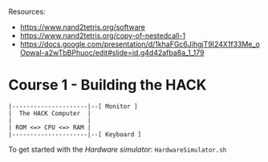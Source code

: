 Resources:
* https://www.nand2tetris.org/software
* https://www.nand2tetris.org/copy-of-nestedcall-1
* https://docs.google.com/presentation/d/1khaFGc6JihgjT9I24X1f33Me_oOpwaI-a2wTbBPhuoc/edit#slide=id.g4d42afba8a_1_179

# Course 1 - Building the HACK

```
|---------------------|--[ Monitor ]
|  The HACK Computer  |
|                     |
| ROM <=> CPU <=> RAM |
|---------------------|--[ Keyboard ]
```

To get started with the *Hardware simulator*: `HardwareSimulator.sh`
